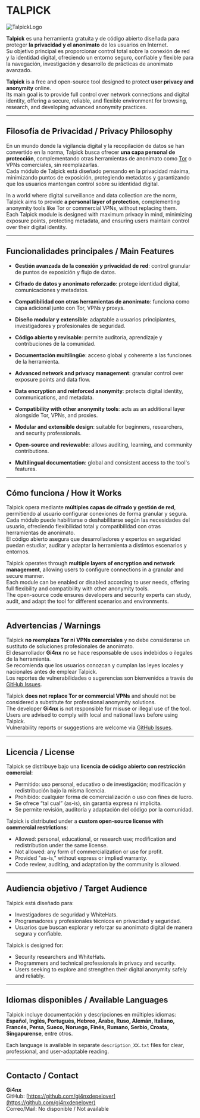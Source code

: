 # TALPICK

![TalpickLogo](https://files.catbox.moe/jute23.png)

**Talpick** es una herramienta gratuita y de código abierto diseñada para proteger **la privacidad y el anonimato** de los usuarios en Internet.  
Su objetivo principal es proporcionar control total sobre la conexión de red y la identidad digital, ofreciendo un entorno seguro, confiable y flexible para la navegación, investigación y desarrollo de prácticas de anonimato avanzado.

**Talpick** is a free and open-source tool designed to protect **user privacy and anonymity** online.  
Its main goal is to provide full control over network connections and digital identity, offering a secure, reliable, and flexible environment for browsing, research, and developing advanced anonymity practices.

---

## Filosofía de Privacidad / Privacy Philosophy

En un mundo donde la vigilancia digital y la recopilación de datos se han convertido en la norma, Talpick busca ofrecer **una capa personal de protección**, complementando otras herramientas de anonimato como [Tor](https://www.torproject.org/) o VPNs comerciales, sin reemplazarlas.  
Cada módulo de Talpick está diseñado pensando en la privacidad máxima, minimizando puntos de exposición, protegiendo metadatos y garantizando que los usuarios mantengan control sobre su identidad digital.

In a world where digital surveillance and data collection are the norm, Talpick aims to provide **a personal layer of protection**, complementing anonymity tools like Tor or commercial VPNs, without replacing them.  
Each Talpick module is designed with maximum privacy in mind, minimizing exposure points, protecting metadata, and ensuring users maintain control over their digital identity.

---

## Funcionalidades principales / Main Features

- **Gestión avanzada de la conexión y privacidad de red**: control granular de puntos de exposición y flujo de datos.  
- **Cifrado de datos y anonimato reforzado**: protege identidad digital, comunicaciones y metadatos.  
- **Compatibilidad con otras herramientas de anonimato**: funciona como capa adicional junto con Tor, VPNs y proxys.  
- **Diseño modular y extensible**: adaptable a usuarios principiantes, investigadores y profesionales de seguridad.  
- **Código abierto y revisable**: permite auditoría, aprendizaje y contribuciones de la comunidad.  
- **Documentación multilingüe**: acceso global y coherente a las funciones de la herramienta.

- **Advanced network and privacy management**: granular control over exposure points and data flow.  
- **Data encryption and reinforced anonymity**: protects digital identity, communications, and metadata.  
- **Compatibility with other anonymity tools**: acts as an additional layer alongside Tor, VPNs, and proxies.  
- **Modular and extensible design**: suitable for beginners, researchers, and security professionals.  
- **Open-source and reviewable**: allows auditing, learning, and community contributions.  
- **Multilingual documentation**: global and consistent access to the tool's features.

---

## Cómo funciona / How it Works

Talpick opera mediante **múltiples capas de cifrado y gestión de red**, permitiendo al usuario configurar conexiones de forma granular y segura.  
Cada módulo puede habilitarse o deshabilitarse según las necesidades del usuario, ofreciendo flexibilidad total y compatibilidad con otras herramientas de anonimato.  
El código abierto asegura que desarrolladores y expertos en seguridad puedan estudiar, auditar y adaptar la herramienta a distintos escenarios y entornos.

Talpick operates through **multiple layers of encryption and network management**, allowing users to configure connections in a granular and secure manner.  
Each module can be enabled or disabled according to user needs, offering full flexibility and compatibility with other anonymity tools.  
The open-source code ensures developers and security experts can study, audit, and adapt the tool for different scenarios and environments.

---

## Advertencias / Warnings

Talpick **no reemplaza Tor ni VPNs comerciales** y no debe considerarse un sustituto de soluciones profesionales de anonimato.  
El desarrollador **Gi4nx** no se hace responsable de usos indebidos o ilegales de la herramienta.  
Se recomienda que los usuarios conozcan y cumplan las leyes locales y nacionales antes de emplear Talpick.  
Los reportes de vulnerabilidades o sugerencias son bienvenidos a través de [GitHub Issues](https://github.com/gi4nxdepelover/Talpick-Project-Official/issues).

Talpick **does not replace Tor or commercial VPNs** and should not be considered a substitute for professional anonymity solutions.  
The developer **Gi4nx** is not responsible for misuse or illegal use of the tool.  
Users are advised to comply with local and national laws before using Talpick.  
Vulnerability reports or suggestions are welcome via [GitHub Issues](https://github.com/gi4nxdepelover/Talpick-Project-Official/issues).

---

## Licencia / License

Talpick se distribuye bajo una **licencia de código abierto con restricción comercial**:

- Permitido: uso personal, educativo o de investigación; modificación y redistribución bajo la misma licencia.  
- Prohibido: cualquier forma de comercialización o uso con fines de lucro.  
- Se ofrece “tal cual” (as-is), sin garantía expresa ni implícita.  
- Se permite revisión, auditoría y adaptación del código por la comunidad.

Talpick is distributed under a **custom open-source license with commercial restrictions**:

- Allowed: personal, educational, or research use; modification and redistribution under the same license.  
- Not allowed: any form of commercialization or use for profit.  
- Provided "as-is," without express or implied warranty.  
- Code review, auditing, and adaptation by the community is allowed.

---

## Audiencia objetivo / Target Audience

Talpick está diseñado para:  
- Investigadores de seguridad y WhiteHats.  
- Programadores y profesionales técnicos en privacidad y seguridad.  
- Usuarios que buscan explorar y reforzar su anonimato digital de manera segura y confiable.

Talpick is designed for:  
- Security researchers and WhiteHats.  
- Programmers and technical professionals in privacy and security.  
- Users seeking to explore and strengthen their digital anonymity safely and reliably.

---

## Idiomas disponibles / Available Languages

Talpick incluye documentación y descripciones en múltiples idiomas:  
**Español, Inglés, Portugués, Hebreo, Árabe, Ruso, Alemán, Italiano, Francés, Persa, Sueco, Noruego, Finés, Rumano, Serbio, Croata, Singapurense**, entre otros.

Each language is available in separate `description_XX.txt` files for clear, professional, and user-adaptable reading.

---

## Contacto / Contact

**Gi4nx**  
GitHub: [https://github.com/gi4nxdepelover](https://github.com/gi4nxdepelover)  
Correo/Mail: No disponible / Not available

